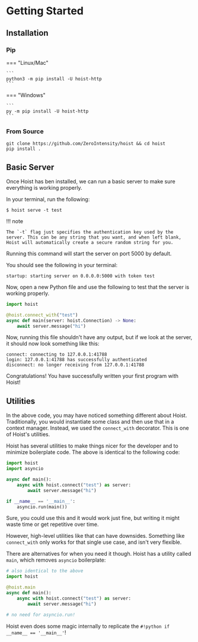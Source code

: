 # Getting Started

## Installation

### Pip

=== "Linux/Mac"

    ```
    python3 -m pip install -U hoist-http
    ```

=== "Windows"

    ```
    py -m pip install -U hoist-http
    ```

### From Source

```
git clone https://github.com/ZeroIntensity/hoist && cd hoist
pip install .
```

## Basic Server

Once Hoist has ben installed, we can run a basic server to make sure everything is working properly.

In your terminal, run the following:

```
$ hoist serve -t test
```

!!! note

    The `-t` flag just specifies the authentication key used by the server. This can be any string that you want, and when left blank, Hoist will automatically create a secure random string for you.

Running this command will start the server on port 5000 by default.

You should see the following in your terminal:

```
startup: starting server on 0.0.0.0:5000 with token test
```

Now, open a new Python file and use the following to test that the server is working properly.

```py
import hoist

@hoist.connect_with("test")
async def main(server: hoist.Connection) -> None:
    await server.message("hi")
```

Now, running this file shouldn't have any output, but if we look at the server, it should now look something like this:

```
connect: connecting to 127.0.0.1:41788
login: 127.0.0.1:41788 has successfully authenticated
disconnect: no longer receiving from 127.0.0.1:41788
```

Congratulations! You have successfully written your first program with Hoist!

## Utilities

In the above code, you may have noticed something different about Hoist. Traditionally, you would instantiate some class and then use that in a context manager. Instead, we used the `connect_with` decorator. This is one of Hoist's utilities.

Hoist has several utilities to make things nicer for the developer and to minimize boilerplate code. The above is identical to the following code:

```py
import hoist
import asyncio

async def main():
    async with hoist.connect("test") as server:
        await server.message("hi")

if __name__ == '__main__':
    asyncio.run(main())
```

Sure, you could use this and it would work just fine, but writing it might waste time or get repetitive over time.

However, high-level utilities like that can have downsides. Something like `connect_with` only works for that single use case, and isn't very flexible.

There are alternatives for when you need it though. Hoist has a utility called `main`, which removes `asyncio` boilerplate:

```py
# also identical to the above
import hoist

@hoist.main
async def main():
    async with hoist.connect("test") as server:
        await server.message("hi")

# no need for asyncio.run!
```

Hoist even does some magic internally to replicate the `#!python if __name__ == '__main__'`!
